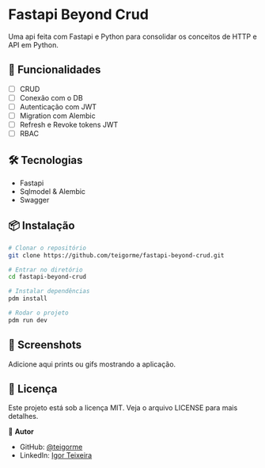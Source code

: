 # Fastapi Beyond Crud

Uma api feita com Fastapi e Python para consolidar os conceitos de HTTP e API em Python.

## 🚀 Funcionalidades

- [ ] CRUD
- [ ] Conexão com o DB
- [ ] Autenticação com JWT
- [ ] Migration com Alembic
- [ ] Refresh e Revoke tokens JWT
- [ ] RBAC

## 🛠️ Tecnologias

- Fastapi
- Sqlmodel & Alembic
- Swagger

## 📦 Instalação

```bash
# Clonar o repositório
git clone https://github.com/teigorme/fastapi-beyond-crud.git

# Entrar no diretório
cd fastapi-beyond-crud

# Instalar dependências
pdm install

# Rodar o projeto
pdm run dev
```

## 📸 Screenshots

Adicione aqui prints ou gifs mostrando a aplicação.

## 📄 Licença

Este projeto está sob a licença MIT. Veja o arquivo LICENSE para mais detalhes.

👤 **Autor**

- GitHub: [@teigorme](https://github.com/teigorme)
- LinkedIn: [Igor Teixeira](https://linkedin.com/in/seu-linkedin)
